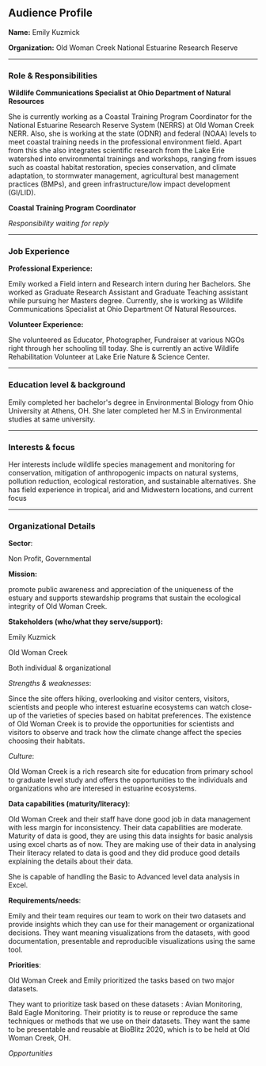 ## Audience Profile


**Name:** Emily Kuzmick

**Organization:** Old Woman Creek National Estuarine Research Reserve

______________

### Role & Responsibilities

**Wildlife Communications Specialist at Ohio Department of Natural Resources**

She is currently working as a Coastal Training Program Coordinator for the National Estuarine Research Reserve System (NERRS) at Old Woman Creek NERR. Also, she is working at the state (ODNR) and federal (NOAA) levels to meet coastal training needs in the professional environment field. Apart from this she also integrates scientific research from the Lake Erie watershed into environmental trainings and workshops, ranging from issues such as coastal habitat restoration, species conservation, and climate adaptation, to stormwater management, agricultural best management practices (BMPs), and green infrastructure/low impact development (GI/LID). 

**Coastal Training Program Coordinator**

_Responsibility waiting for reply_

________

### Job Experience
**Professional Experience:**

Emily worked a Field intern and Research intern during her Bachelors. She worked as Graduate Research Assistant and Graduate Teaching assistant while pursuing her Masters degree. Currently, she is working as Wildlife Communications Specialist at Ohio Department Of Natural Resources.

**Volunteer Experience:**

She volunteered as Educator, Photographer, Fundraiser at various NGOs right through her schooling till today. She is currently an active Wildlife Rehabilitation Volunteer at Lake Erie Nature & Science Center.

_________

### Education level & background
Emily completed her bachelor's degree in Environmental Biology from Ohio University at Athens, OH. She later completed her M.S in Environmental studies at same university.

___________

### Interests & focus

Her interests include wildlife species management and monitoring for conservation, mitigation of anthropogenic impacts on natural systems, pollution reduction, ecological restoration, and sustainable alternatives. She has field experience in tropical, arid and Midwestern locations, and current focus
___________

### Organizational Details

**Sector**: 

Non Profit, Governmental


**Mission:** 

promote public awareness and appreciation of the uniqueness of the estuary and supports stewardship programs that sustain the ecological integrity of Old Woman Creek.


**Stakeholders (who/what they serve/support):**

Emily Kuzmick

Old Woman Creek

Both individual & organizational

_Strengths & weaknesses_:

Since the site offers hiking, overlooking and visitor centers, visitors, scientists and people who interest estuarine ecosystems can watch close-up of the varieties of species based on habitat preferences. The existence of Old Woman Creek is to provide the opportunities for scientists and visitors to observe and track how the climate change affect the species choosing their habitats.


_Culture_:

Old Woman Creek is a rich research site for education from primary school to graduate level study and offers the opportunities to the individuals and organizations who are interesed in estuarine ecosystems.


**Data capabilities (maturity/literacy)**:

Old Woman Creek and their staff have done good job in data management with less margin for inconsistency. Their data capabilities are moderate. Maturity of data is good, they are using this data insights for basic analysis using excel charts as of now. They are making use of their data in analysing Their literacy related to data is good and they did produce good details explaining the details about their data.

She is capable of handling the Basic to Advanced level data analysis in Excel. 

**Requirements/needs**:

Emily and their team requires our team to work on their two datasets and provide insights which they can use for their management or organizational decisions. They want meaning visualizations from the datasets, with good documentation, presentable and reproducible visualizations using the same tool. 

**Priorities**:

Old Woman Creek and Emily prioritized the tasks based on two major datasets.

They want to prioritize task based on these datasets : Avian Monitoring, Bald Eagle Monitoring. Their priotity is to reuse or reproduce the same techniques or methods that we use on their datasets. They want the same to be presentable and reusable at BioBlitz 2020, which is to be held at Old Woman Creek, OH.


_Opportunities_

